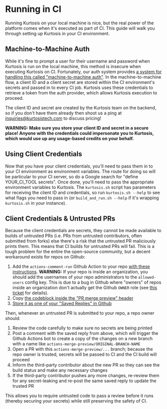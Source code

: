 Running in CI
=============
Running Kurtosis on your local machine is nice, but the real power of the platform comes when it's executed as part of CI. This guide will walk you through setting up Kurtosis in your CI environment.

Machine-to-Machine Auth
-----------------------
While it's fine to prompt a user for their username and password when Kurtosis is run on the local machine, this method is insecure when executing Kurtosis on CI. Fortunately, our auth system provides [a system for handling this called "machine-to-machine auth"](https://auth0.com/docs/flows/client-credentials-flow). In the machine-to-machine flow, a client ID and a client secret are stored within the CI environment's secrets and passed in to every CI job. Kurtosis uses these credentials to retrieve a token from the auth provider, which allows Kurtosis execution to proceed.

The client ID and secret are created by the Kurtosis team on the backend, so if you don't have them already then shoot us a ping at [inquiries@kurtosistech.com](mailto:inquiries@kurtosistech.com) to discuss pricing!

**WARNING: Make sure you store your client ID and secret in a secure place! Anyone with the credentials could impersonate you to Kurtosis, which would use up any usage-based credits on your behalf.**

Using Client Credentials
------------------------
Now that you have your client credentials, you'll need to pass them in to your CI environment as environment variables. The route for doing so will be particular to your CI server, so do a Google search for "define YOUR_CI_TOOL secrets". Once done, you'll need to pass the appropriate environment variables to Kurtosis. The `kurtosis.sh` script has parameters for receiving the client ID and credentials, so run `kurtosis.sh --help` to see what flags you need to pass in (or `build_and_run.sh --help` if it's wrapping `kurtosis.sh` in your instance).

Client Credentials & Untrusted PRs
----------------------------------
Because the client credentials are secrets, they cannot be made available to builds of untrusted PRs (i.e. PRs from untrusted contributors, often submitted from forks) else there's a risk that the untrusted PR maliciously prints them. This means that CI builds for untrusted PRs will fail. This is a tough problem for the entire the open-source community, but a decent workaround exists for repos on Github:

1. Add the `actions-comment-run` Github Action to your repo [with these instructions](https://github.com/mieubrisse/actions-comment-run/tree/allowed-users-for-orgs#introduce-this-action). **WARNING:** If your repo is inside an organization, you should add the usernames of your repo administrators to the `allowed-users` config key. This is due to a bug in Github where "owners" of repos inside an organization don't actually get the Github `OWNER` role (see [this ticket](https://github.community/t/github-actions-have-me-as-contributor-role-when-im-owner/138933/9) for details).
1. Copy [the codeblock inside the "PR merge preview" header](https://github.com/mieubrisse/actions-comment-run/tree/allowed-users-for-orgs#pr-merge-preview)
1. [Store it as one of your "Saved Replies" in Github](https://github.com/mieubrisse/actions-comment-run/tree/allowed-users-for-orgs#tips-saved-replies)

Then, whenever an untrusted PR is submitted to your repo, a repo owner should:

1. Review the code carefully to make sure no secrets are being printed
1. Post a comment with the saved reply from above, which will trigger the Github Actions bot to create a copy of the changes on a new branch with a name like `actions-merge-preview/ORIGINAL-BRANCH-NAME`
1. Open a PR with this `actions-merge-preview/...` branch; because the repo owner is trusted, secrets will be passed to CI and the CI build will proceed
1. Inform the third-party contributor about the new PR so they can see the build status and make any necessary changes
1. If the third-party contributor pushes any more changes, re-review them for any secret-leaking and re-post the same saved reply to update the trusted PR

This allows you to require untrusted code to pass a review before it runs (thereby securing your secrets) while still preserving the safety of CI.

